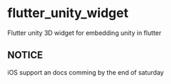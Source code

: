 # flutter_unity_widget

Flutter unity 3D widget for embedding unity in flutter

## NOTICE

iOS support an docs comming by the end of saturday
